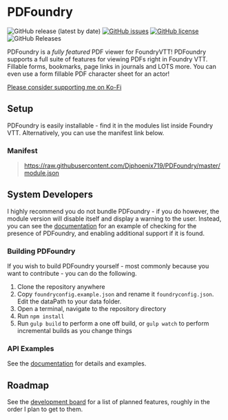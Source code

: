# PDFoundry

![GitHub release (latest by date)](https://img.shields.io/github/v/release/DJPhoenix719/PDFoundry)
[![GitHub issues](https://img.shields.io/github/issues/Djphoenix719/PDFoundry)](https://github.com/Djphoenix719/PDFoundry/issues)
[![GitHub license](https://img.shields.io/github/license/Djphoenix719/PDFoundry)](https://github.com/Djphoenix719/PDFoundry/blob/master/LICENSE)
![GitHub Releases](https://img.shields.io/github/downloads/Djphoenix719/PDFoundry/latest/total?label=Downloads%40Latest)

PDFoundry is a *fully featured* PDF viewer for FoundryVTT!  PDFoundry supports a full suite of features for viewing PDFs right in Foundry VTT. Fillable forms, bookmarks, page links in journals and LOTS more. You can even use a form fillable PDF character sheet for an actor!

[Please consider supporting me on Ko-Fi](https://ko-fi.com/djsmods)

## Setup
PDFoundry is easily installable - find it in the modules list inside Foundry VTT. Alternatively, you can use the manifest link below.

### Manifest
> https://raw.githubusercontent.com/Djphoenix719/PDFoundry/master/module.json


## System Developers
I highly recommend you do not bundle PDFoundry - if you do however, the module version will disable itself and display a warning to the user. Instead, you can see the [documentation](https://djphoenix719.github.io/PDFoundry/index.html) for an example of checking for the presence of PDFoundry, and enabling additional support if it is found.

### Building PDFoundry
If you wish to build PDFoundry yourself - most commonly because you want to contribute - you can do the following.

1. Clone the repository anywhere
2. Copy `foundryconfig.example.json` and rename it `foundryconfig.json`. Edit the dataPath to your data folder.
2. Open a terminal, navigate to the repository directory
3. Run `npm install`
4. Run `gulp build` to perform a one off build, or `gulp watch` to perform incremental builds as you change things

### API Examples

See the [documentation](https://djphoenix719.github.io/PDFoundry/index.html) for details and examples.

## Roadmap
See the [development board](https://github.com/Djphoenix719/PDFoundry/projects/1#column-9772243) for a list of planned features, roughly in the order I plan to get to them.
